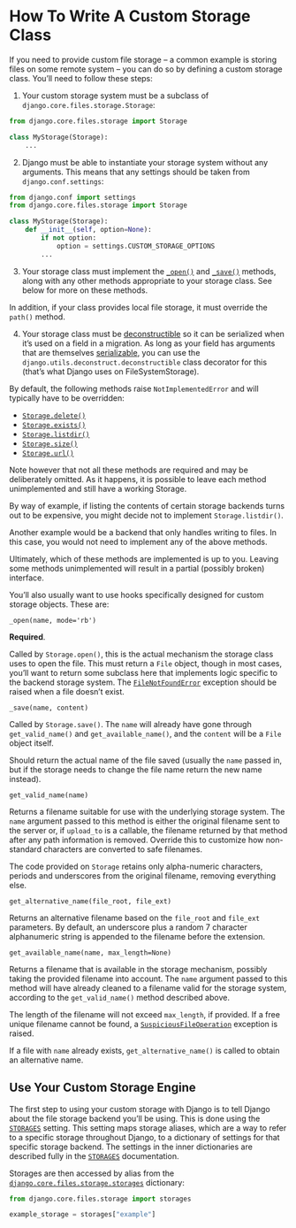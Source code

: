 # How To Write A Custom Storage Class

If you need to provide custom file storage – a common example is storing files on some remote system – you can do so by defining a custom storage class. You’ll need to follow these steps:

1. Your custom storage system must be a subclass of `django.core.files.storage.Storage`:

```python
from django.core.files.storage import Storage

class MyStorage(Storage):
    ...
```

2. Django must be able to instantiate your storage system without any arguments. This means that any settings should be taken from `django.conf.settings`:

```python
from django.conf import settings
from django.core.files.storage import Storage

class MyStorage(Storage):
    def __init__(self, option=None):
        if not option:
            option = settings.CUSTOM_STORAGE_OPTIONS
        ...
```

3. Your storage class must implement the [`_open()`](#django.core.files.storage._open) and [`_save()`](#django.core.files.storage._save) methods, along with any other methods appropriate to your storage class. See below for more on these methods.

In addition, if your class provides local file storage, it must override the `path()` method.

4. Your storage class must be [deconstructible](https://docs.djangoproject.com/en/5.2/topics/migrations/#custom-deconstruct-method) so it can be serialized when it’s used on a field in a migration. As long as your field has arguments that are themselves [serializable](https://docs.djangoproject.com/en/5.2/topics/migrations/#migration-serializing), you can use the `django.utils.deconstruct.deconstructible` class decorator for this (that’s what Django uses on FileSystemStorage).

By default, the following methods raise `NotImplementedError` and will typically have to be overridden:

*   [`Storage.delete()`](https://docs.djangoproject.com/en/5.2/ref/files/storage/#django.core.files.storage.Storage.delete)
*   [`Storage.exists()`](https://docs.djangoproject.com/en/5.2/ref/files/storage/#django.core.files.storage.Storage.exists)
*   [`Storage.listdir()`](https://docs.djangoproject.com/en/5.2/ref/files/storage/#django.core.files.storage.Storage.listdir)
*   [`Storage.size()`](https://docs.djangoproject.com/en/5.2/ref/files/storage/#django.core.files.storage.Storage.size)
*   [`Storage.url()`](https://docs.djangoproject.com/en/5.2/ref/files/storage/#django.core.files.storage.Storage.url)

Note however that not all these methods are required and may be deliberately omitted. As it happens, it is possible to leave each method unimplemented and still have a working Storage.

By way of example, if listing the contents of certain storage backends turns out to be expensive, you might decide not to implement `Storage.listdir()`.

Another example would be a backend that only handles writing to files. In this case, you would not need to implement any of the above methods.

Ultimately, which of these methods are implemented is up to you. Leaving some methods unimplemented will result in a partial (possibly broken) interface.

You’ll also usually want to use hooks specifically designed for custom storage objects. These are:

`_open(name, mode='rb')`

**Required**.

Called by `Storage.open()`, this is the actual mechanism the storage class uses to open the file. This must return a `File` object, though in most cases, you’ll want to return some subclass here that implements logic specific to the backend storage system. The [`FileNotFoundError`](https://docs.python.org/3/library/exceptions.html#FileNotFoundError) exception should be raised when a file doesn’t exist.

`_save(name, content)`

Called by `Storage.save()`. The `name` will already have gone through `get_valid_name()` and `get_available_name()`, and the `content` will be a `File` object itself.

Should return the actual name of the file saved (usually the `name` passed in, but if the storage needs to change the file name return the new name instead).

`get_valid_name(name)`

Returns a filename suitable for use with the underlying storage system. The `name` argument passed to this method is either the original filename sent to the server or, if `upload_to` is a callable, the filename returned by that method after any path information is removed. Override this to customize how non-standard characters are converted to safe filenames.

The code provided on `Storage` retains only alpha-numeric characters, periods and underscores from the original filename, removing everything else.

`get_alternative_name(file_root, file_ext)`

Returns an alternative filename based on the `file_root` and `file_ext` parameters. By default, an underscore plus a random 7 character alphanumeric string is appended to the filename before the extension.

`get_available_name(name, max_length=None)`

Returns a filename that is available in the storage mechanism, possibly taking the provided filename into account. The `name` argument passed to this method will have already cleaned to a filename valid for the storage system, according to the `get_valid_name()` method described above.

The length of the filename will not exceed `max_length`, if provided. If a free unique filename cannot be found, a [`SuspiciousFileOperation`](https://docs.djangoproject.com/en/5.2/ref/exceptions/#django.core.exceptions.SuspiciousOperation) exception is raised.

If a file with `name` already exists, `get_alternative_name()` is called to obtain an alternative name.

## Use Your Custom Storage Engine

The first step to using your custom storage with Django is to tell Django about the file storage backend you’ll be using. This is done using the [`STORAGES`](https://docs.djangoproject.com/en/5.2/ref/settings/#std-setting-STORAGES) setting. This setting maps storage aliases, which are a way to refer to a specific storage throughout Django, to a dictionary of settings for that specific storage backend. The settings in the inner dictionaries are described fully in the [`STORAGES`](https://docs.djangoproject.com/en/5.2/ref/settings/#std-setting-STORAGES) documentation.

Storages are then accessed by alias from the [`django.core.files.storage.storages`](https://docs.djangoproject.com/en/5.2/ref/files/storage/#django.core.files.storage.storages) dictionary:

```python
from django.core.files.storage import storages

example_storage = storages["example"]
```